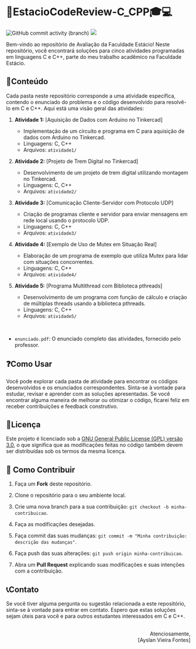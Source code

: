 # 🔷EstacioCodeReview-C_CPP🎓💻
![GitHub commit activity (branch)](https://img.shields.io/github/commit-activity/m/ayslan-gamedev/EstacioCodeReview-C_CPP/main?color=blue&style=flat-square)
<a href="https://github.com/Ayslan-gamedev/EstacioCodeReview-C_CPP/blob/main/LICENSE"><img src="https://img.shields.io/github/license/ayslan-gamedev/EstacioCodeReview-C_CPP?color=red&style=flat-square"></a>

Bem-vindo ao repositório de Avaliação da Faculdade Estácio! Neste repositório, você encontrará soluções para cinco atividades programadas em linguagens C e C++, parte do meu trabalho acadêmico na Faculdade Estácio.

## 📝Conteúdo

Cada pasta neste repositório corresponde a uma atividade específica, contendo o enunciado do problema e o código desenvolvido para resolvê-lo em C e C++. Aqui está uma visão geral das atividades:

1. **Atividade 1:** [Aquisição de Dados com Arduino no Tinkercad]
   - Implementação de um circuito e programa em C para aquisição de dados com Arduino no Tinkercad.
   - Linguagens: C, C++
   - Arquivos: `atividade1/`

2. **Atividade 2:** [Projeto de Trem Digital no Tinkercad]
   - Desenvolvimento de um projeto de trem digital utilizando montagem no Tinkercad.
   - Linguagens: C, C++
   - Arquivos: `atividade2/`

3. **Atividade 3:** [Comunicação Cliente-Servidor com Protocolo UDP]
   - Criação de programas cliente e servidor para enviar mensagens em rede local usando o protocolo UDP.
   - Linguagens: C, C++
   - Arquivos: `atividade3/`

4. **Atividade 4:** [Exemplo de Uso de Mutex em Situação Real]
   - Elaboração de um programa de exemplo que utiliza Mutex para lidar com situações concorrentes.
   - Linguagens: C, C++
   - Arquivos: `atividade4/`

5. **Atividade 5:** [Programa Multithread com Biblioteca pthreads]
   - Desenvolvimento de um programa com função de cálculo e criação de múltiplas threads usando a biblioteca pthreads.
   - Linguagens: C, C++
   - Arquivos: `atividade5/`

<br>

- `enunciado.pdf`: O enunciado completo das atividades, fornecido pelo professor.

## ❓Como Usar

Você pode explorar cada pasta de atividade para encontrar os códigos desenvolvidos e os enunciados correspondentes. Sinta-se à vontade para estudar, revisar e aprender com as soluções apresentadas. Se você encontrar alguma maneira de melhorar ou otimizar o código, ficarei feliz em receber contribuições e feedback construtivo.

## 📖Licença

Este projeto é licenciado sob a [GNU General Public License (GPL) versão 3.0](LICENSE), o que significa que as modificações feitas no código também devem ser distribuídas sob os termos da mesma licença.

## 🤝 Como Contribuir

1. Faça um **Fork** deste repositório.

2. Clone o repositório para o seu ambiente local.

3. Crie uma nova branch para a sua contribuição: `git checkout -b minha-contribuicao`.

4. Faça as modificações desejadas.

5. Faça commit das suas mudanças: `git commit -m "Minha contribuição: descrição das mudanças"`.

6. Faça push das suas alterações: `git push origin minha-contribuicao`.

7. Abra um **Pull Request** explicando suas modificações e suas intenções com a contribuição.


## 📞Contato

Se você tiver alguma pergunta ou sugestão relacionada a este repositório, sinta-se à vontade para entrar em contato. Espero que estas soluções sejam úteis para você e para outros estudantes interessados em C e C++.

<p align="right">
<br>Atenciosamente,<br>
[Ayslan Vieira Fontes]
</p>
